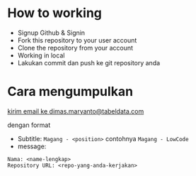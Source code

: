 # How to working

- Signup Github & Signin
- Fork this repository to your user account
- Clone the repository from your account
- Working in local
- Lakukan commit dan push ke git repository anda

# Cara mengumpulkan

<a href="mailto:dimas.maryanto@tabeldata.com">kirim email ke dimas.maryanto@tabeldata.com</a>

dengan format
- Subtitle: `Magang - <position>` contohnya `Magang - LowCode`
- message: 
```text
Nama: <name-lengkap>
Repository URL: <repo-yang-anda-kerjakan>
```